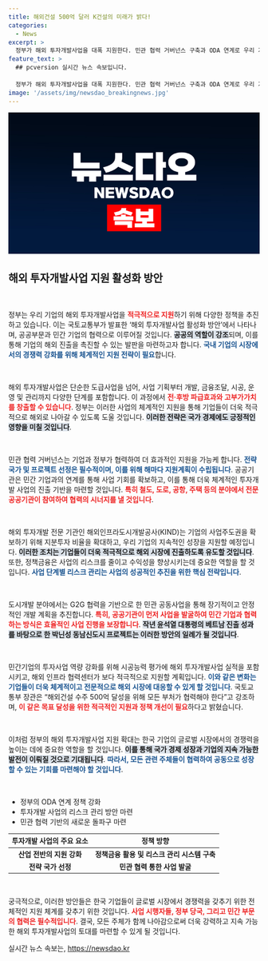 ```yaml
---
title: 해외건설 500억 달러 K건설의 미래가 밝다!
categories:
  - News
excerpt: >
  정부가 해외 투자개발사업을 대폭 지원한다. 민관 협력 거버넌스 구축과 ODA 연계로 우리 기업들의 글로벌 진출을 촉진하며 K-스마트신도시 패키지도 가세한다. 클릭하면 자세한 소식을 확인하세요!
feature_text: >
  ## pcversion 실시간 뉴스 속보입니다.

  정부가 해외 투자개발사업을 대폭 지원한다. 민관 협력 거버넌스 구축과 ODA 연계로 우리 기업들의 글로벌 진출을 촉진하며 K-스마트신도시 패키지도 가세한다. 클릭하면 자세한 소식을 확인하세요!
image: '/assets/img/newsdao_breakingnews.jpg'
---
```


<p><img src="/assets/img/newsdao_breakingnews.jpg" alt="pcversion 속보" /></p>

<h2 data-ke-size="size26">해외 투자개발사업 지원 활성화 방안</h2>

<p data-ke-size="size16">&nbsp;</p>

<p>정부는 우리 기업의 해외 투자개발사업을 <b><span style="color: #ee2323;">적극적으로 지원</span></b>하기 위해 다양한 정책을 추진하고 있습니다. 이는 국토교통부가 발표한 ‘해외 투자개발사업 활성화 방안’에서 나타나며, 공공부문과 민간 기업의 협력으로 이루어질 것입니다. <b><span style="background-color: #21538527;">공공의 역할이 강조</span></b>되며, 이를 통해 기업의 해외 진출을 촉진할 수 있는 발판을 마련하고자 합니다. <b><span style="color: #1a5490;">국내 기업의 시장에서의 경쟁력 강화를 위해 체계적인 지원 전략이 필요</span></b>합니다.</p>

<p data-ke-size="size16">&nbsp;</p>

<p>해외 투자개발사업은 단순한 도급사업을 넘어, 사업 기획부터 개발, 금융조달, 시공, 운영 및 관리까지 다양한 단계를 포함합니다. 이 과정에서 <b><span style="color: #ee2323;">전·후방 파급효과와 고부가가치를 창출할 수 있습니다</span></b>. 정부는 이러한 사업의 체계적인 지원을 통해 기업들이 더욱 적극적으로 해외로 나아갈 수 있도록 도울 것입니다. <b><span style="background-color: #21538527;">이러한 전략은 국가 경제에도 긍정적인 영향을 미칠 것입니다</span></b>.</p>

<p data-ke-size="size16">&nbsp;</p>

<p>민관 협력 거버넌스는 기업과 정부가 협력하여 더 효과적인 지원을 가능케 합니다. <b><span style="color: #1a5490;">전략 국가 및 프로젝트 선정은 필수적이며, 이를 위해 해마다 지원계획이 수립됩니다</span></b>. 공공기관은 민간 기업과의 연계를 통해 사업 기회를 확보하고, 이를 통해 더욱 체계적인 투자개발 사업의 진출 기반을 마련할 것입니다. <b><span style="color: #ee2323;">특히 철도, 도로, 공항, 주택 등의 분야에서 전문 공공기관이 참여하여 협력의 시너지를 낼 것입니다</span></b>.</p>

<p data-ke-size="size16">&nbsp;</p>

<p>해외 투자개발 전문 기관인 해외인프라도시개발공사(KIND)는 기업의 사업주도권을 확보하기 위해 지분투자 비율을 확대하고, 우리 기업의 지속적인 성장을 지원할 예정입니다. <b><span style="background-color: #21538527;">이러한 조치는 기업들이 더욱 적극적으로 해외 시장에 진출하도록 유도할 것입니다</span></b>. 또한, 정책금융은 사업의 리스크를 줄이고 수익성을 향상시키는데 중요한 역할을 할 것입니다. <b><span style="color: #1a5490;">사업 단계별 리스크 관리는 사업의 성공적인 추진을 위한 핵심 전략입니다</span></b>.</p>

<p data-ke-size="size16">&nbsp;</p>

<p>도시개발 분야에서는 G2G 협력을 기반으로 한 민관 공동사업을 통해 장기적이고 안정적인 개발 계획을 추진합니다. <b><span style="color: #ee2323;">특히, 공공기관이 먼저 사업을 발굴하여 민간 기업과 협력하는 방식은 효율적인 사업 진행을 보장합니다</span></b>. <b><span style="background-color: #21538527;">작년 윤석열 대통령의 베트남 진출 성과를 바탕으로 한 박닌성 동남신도시 프로젝트는 이러한 방안의 일례가 될 것입니다</span></b>. </p>

<p data-ke-size="size16">&nbsp;</p>

<p>민간기업의 투자사업 역량 강화를 위해 시공능력 평가에 해외 투자개발사업 실적을 포함시키고, 해외 인프라 협력센터가 보다 적극적으로 지원할 계획입니다. <b><span style="color: #1a5490;">이와 같은 변화는 기업들이 더욱 체계적이고 전문적으로 해외 시장에 대응할 수 있게 할 것입니다</span></b>. 국토교통부 장관은 “해외건설 수주 500억 달성을 위해 모든 부처가 협력해야 한다”고 강조하며, <b><span style="color: #ee2323;">이 같은 목표 달성을 위한 적극적인 지원과 정책 개선이 필요</span></b>하다고 밝혔습니다.</p>

<p data-ke-size="size16">&nbsp;</p>

<p>이처럼 정부의 해외 투자개발사업 지원 확대는 한국 기업의 글로벌 시장에서의 경쟁력을 높이는 데에 중요한 역할을 할 것입니다. <b><span style="background-color: #21538527;">이를 통해 국가 경제 성장과 기업의 지속 가능한 발전이 이뤄질 것으로 기대됩니다</span></b>. <b><span style="color: #1a5490;">따라서, 모든 관련 주체들이 협력하여 공동으로 성장할 수 있는 기회를 마련해야 할 것입니다</span></b>.</p>

<p data-ke-size="size16">&nbsp;</p>

<ul>
    <li>정부의 ODA 연계 정책 강화</li>
    <li>투자개발 사업의 리스크 관리 방안 마련</li>
    <li>민관 협력 기반의 새로운 돌파구 마련</li>
</ul>

<table>
    <thead>
        <tr>
            <th style="text-align: center; height: 17px;"><b>투자개발 사업의 주요 요소</b></th>
            <th style="text-align: center; height: 17px;"><b>정책 방향</b></th>
        </tr>
    </thead>
    <tbody>
        <tr>
            <td style="text-align: center; height: 17px;"><b>산업 전반의 지원 강화</b></td>
            <td style="text-align: center; height: 17px;"><b>정책금융 활용 및 리스크 관리 시스템 구축</b></td>
        </tr>
        <tr>
            <td style="text-align: center; height: 17px;"><b>전략 국가 선정</b></td>
            <td style="text-align: center; height: 17px;"><b>민관 협력 통한 사업 발굴</b></td>
        </tr>
    </tbody>
</table>

<p data-ke-size="size16">&nbsp;</p>

<p>궁극적으로, 이러한 방안들은 한국 기업들이 글로벌 시장에서 경쟁력을 갖추기 위한 전체적인 지원 체계를 갖추기 위한 것입니다. <b><span style="color: #ee2323;">사업 시행자들, 정부 당국, 그리고 민간 부문의 협력은 필수적입니다</span></b>. 결국, 모든 주체가 함께 나아감으로써 더욱 강력하고 지속 가능한 해외 투자개발사업의 토대를 마련할 수 있게 될 것입니다.</p>
실시간 뉴스 속보는, <a href="https://newsdao.kr" rel="dofollow">https://newsdao.kr</a>


